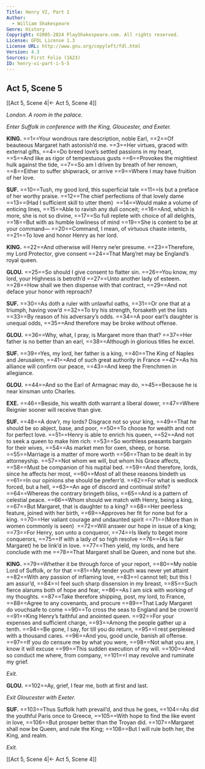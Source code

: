 ```yaml
---
Title: Henry VI, Part 1
Author: 
  - William Shakespeare
Genre: History
Copyright: ©2005-2024 PlayShakespeare.com. All rights reserved.
License: GFDL License 1.3
License URL: http://www.gnu.org/copyleft/fdl.html
Version: 4.3
Sources: First Folio (1623)
ID: henry-vi-part-i-5-5
---
```


## Act 5, Scene 5
[[Act 5, Scene 4|← Act 5, Scene 4]]

*London. A room in the palace.*

*Enter Suffolk in conference with the King, Gloucester, and Exeter.*

**KING.**
==1==Your wondrous rare description, noble Earl,
==2==Of beauteous Margaret hath astonish’d me.
==3==Her virtues, graced with external gifts,
==4==Do breed love’s settled passions in my heart,
==5==And like as rigor of tempestuous gusts
==6==Provokes the mightiest hulk against the tide,
==7==So am I driven by breath of her renown,
==8==Either to suffer shipwrack, or arrive
==9==Where I may have fruition of her love.

**SUF.**
==10==Tush, my good lord, this superficial tale
==11==Is but a preface of her worthy praise.
==12==The chief perfections of that lovely dame
==13==(Had I sufficient skill to utter them) 
==14==Would make a volume of enticing lines,
==15==Able to ravish any dull conceit;
==16==And, which is more, she is not so divine,
==17==So full replete with choice of all delights,
==18==But with as humble lowliness of mind
==19==She is content to be at your command⁠—
==20==Command, I mean, of virtuous chaste intents,
==21==To love and honor Henry as her lord.

**KING.**
==22==And otherwise will Henry ne’er presume.
==23==Therefore, my Lord Protector, give consent
==24==That Marg’ret may be England’s royal queen.

**GLOU.**
==25==So should I give consent to flatter sin.
==26==You know, my lord, your Highness is betroth’d
==27==Unto another lady of esteem.
==28==How shall we then dispense with that contract,
==29==And not deface your honor with reproach?

**SUF.**
==30==As doth a ruler with unlawful oaths,
==31==Or one that at a triumph, having vow’d
==32==To try his strength, forsaketh yet the lists
==33==By reason of his adversary’s odds.
==34==A poor earl’s daughter is unequal odds,
==35==And therefore may be broke without offense.

**GLOU.**
==36==Why, what, I pray, is Margaret more than that?
==37==Her father is no better than an earl,
==38==Although in glorious titles he excel.

**SUF.**
==39==Yes, my lord, her father is a king,
==40==The King of Naples and Jerusalem,
==41==And of such great authority in France
==42==As his alliance will confirm our peace,
==43==And keep the Frenchmen in allegiance.

**GLOU.**
==44==And so the Earl of Armagnac may do,
==45==Because he is near kinsman unto Charles.

**EXE.**
==46==Beside, his wealth doth warrant a liberal dower,
==47==Where Reignier sooner will receive than give.

**SUF.**
==48==A dow’r, my lords? Disgrace not so your king,
==49==That he should be so abject, base, and poor,
==50==To choose for wealth and not for perfect love.
==51==Henry is able to enrich his queen,
==52==And not to seek a queen to make him rich:
==53==So worthless peasants bargain for their wives,
==54==As market men for oxen, sheep, or horse.
==55==Marriage is a matter of more worth
==56==Than to be dealt in by attorneyship.
==57==Not whom we will, but whom his Grace affects,
==58==Must be companion of his nuptial bed.
==59==And therefore, lords, since he affects her most,
==60==Most of all these reasons bindeth us
==61==In our opinions she should be preferr’d.
==62==For what is wedlock forced, but a hell,
==63==An age of discord and continual strife?
==64==Whereas the contrary bringeth bliss,
==65==And is a pattern of celestial peace.
==66==Whom should we match with Henry, being a king,
==67==But Margaret, that is daughter to a king?
==68==Her peerless feature, joined with her birth,
==69==Approves her fit for none but for a king.
==70==Her valiant courage and undaunted spirit
==71==(More than in women commonly is seen) 
==72==Will answer our hope in issue of a king;
==73==For Henry, son unto a conqueror,
==74==Is likely to beget more conquerors,
==75==If with a lady of so high resolve
==76==(As is fair Margaret) he be link’d in love.
==77==Then yield, my lords, and here conclude with me
==78==That Margaret shall be Queen, and none but she.

**KING.**
==79==Whether it be through force of your report,
==80==My noble Lord of Suffolk, or for that
==81==My tender youth was never yet attaint
==82==With any passion of inflaming love,
==83==I cannot tell; but this I am assur’d,
==84==I feel such sharp dissension in my breast,
==85==Such fierce alarums both of hope and fear,
==86==As I am sick with working of my thoughts.
==87==Take therefore shipping, post, my lord, to France,
==88==Agree to any covenants, and procure
==89==That Lady Margaret do vouchsafe to come
==90==To cross the seas to England and be crown’d
==91==King Henry’s faithful and anointed queen.
==92==For your expenses and sufficient charge,
==93==Among the people gather up a tenth.
==94==Be gone, I say, for till you do return,
==95==I rest perplexed with a thousand cares.
==96==And you, good uncle, banish all offense.
==97==If you do censure me by what you were,
==98==Not what you are, I know it will excuse
==99==This sudden execution of my will.
==100==And so conduct me where, from company,
==101==I may revolve and ruminate my grief.

*Exit.*

**GLOU.**
==102==Ay, grief, I fear me, both at first and last.

*Exit Gloucester with Exeter.*

**SUF.**
==103==Thus Suffolk hath prevail’d, and thus he goes,
==104==As did the youthful Paris once to Greece,
==105==With hope to find the like event in love,
==106==But prosper better than the Troyan did.
==107==Margaret shall now be Queen, and rule the King;
==108==But I will rule both her, the King, and realm.

*Exit.*

[[Act 5, Scene 4|← Act 5, Scene 4]]